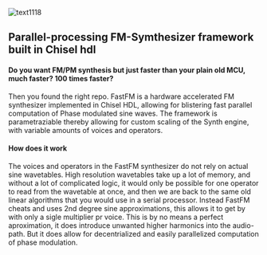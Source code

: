 ![text1118](https://user-images.githubusercontent.com/66793169/160619109-36e7f0bb-38f6-4303-b77e-12ad124961b2.png)

## Parallel-processing FM-Symthesizer framework built in Chisel hdl  

#### Do you want FM/PM synthesis but just faster than your plain old MCU, much faster? 100 times faster? 

Then you found the right repo. FastFM is a hardware accelerated FM synthesizer implemented in Chisel HDL, allowing for blistering fast parallel computation of Phase modulated sine waves. The framework is parametraziable thereby allowing for custom scaling of the Synth engine, with variable amounts of voices and operators.

#### How does it work

The voices and operators in the FastFM synthesizer do not rely on actual sine wavetables. High resolution wavetables take up a lot of memory, and without a lot of complicated logic, it would only be possible for one operator to read from the wavetable at once, and then we are back to the same old linear algorithms that you would use in a serial processor. Instead FastFM cheats and uses 2nd degree sine approximations, this allows it to get by with only a sigle multiplier pr voice. This is by no means a perfect aproximation, it does introduce unwanted higher harmonics into the audio-path. But it does allow for decentrialized and easily parallelized computation of phase modulation.
